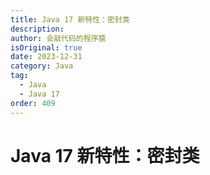 ```yaml
---
title: Java 17 新特性：密封类
description:
author: 会敲代码的程序猿
isOriginal: true
date: 2023-12-31
category: Java
tag:
  - Java
  - Java 17
order: 409
---
```


# Java 17 新特性：密封类

